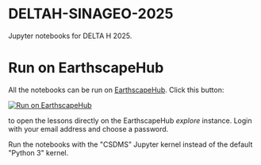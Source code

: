 # DELTAH-SINAGEO-2025

Jupyter notebooks for DELTA H 2025.

# Run on EarthscapeHub

All the notebooks can be run on [EarthscapeHub][jhub].
Click this button:

[![Run on EarthscapeHub][badge]][jhub-link]

to open the lessons directly on the EarthscapeHub *explore* instance.
Login with your email address and choose a password.

Run the notebooks with the "CSDMS" Jupyter kernel instead of the default "Python 3" kernel.

<!-- Links -->

[jhub]: https://csdms.colorado.edu/wiki/JupyterHub
[badge]: https://img.shields.io/badge/Run%20on-EarthscapeHub-orange
[jhub-link]: https://explore.openearthscape.org/hub/user-redirect/git-pull?repo=https%3A%2F%2Fgithub.com%2Fcsdms%2Fivy&urlpath=lab%2Ftree%2Fivy%2FREADME.ipynb%3Fautodecode&branch=main
